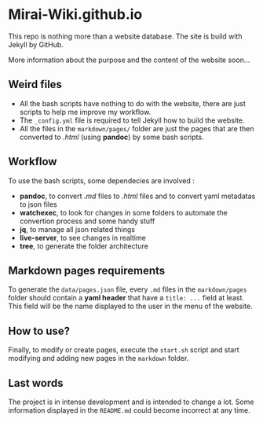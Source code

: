 # Mirai-Wiki.github.io

This repo is nothing more than a website database. The site is build with Jekyll by GitHub.

More information about the purpose and the content of the website soon...

## Weird files

- All the bash scripts have nothing to do with the website, there are just scripts to help me improve my workflow.
- The `_config.yml` file is required to tell Jekyll how to build the website.
- All the files in the `markdown/pages/` folder are just the pages that are then converted to *.html* (using **pandoc**) by some bash scripts.

## Workflow

To use the bash scripts, some dependecies are involved :

- **pandoc**, to convert *.md* files to *.html* files and to convert yaml metadatas to json files
- **watchexec**, to look for changes in some folders to automate the convertion process and some handy stuff
- **jq**, to manage all json related things
- **live-server**, to see changes in realtime
- **tree**, to generate the folder architecture

## Markdown pages requirements

To generate the `data/pages.json` file, every `.md` files in the `markdown/pages` folder should contain a **yaml header** that have a `title: ...` field at least.
This field will be the name displayed to the user in the menu of the website.

## How to use?

Finally, to modify or create pages, execute the `start.sh` script and start modifying and adding new pages in the `markdown` folder.

## Last words

The project is in intense development and is intended to change a lot. Some information displayed in the `README.md` could become incorrect at any time.
